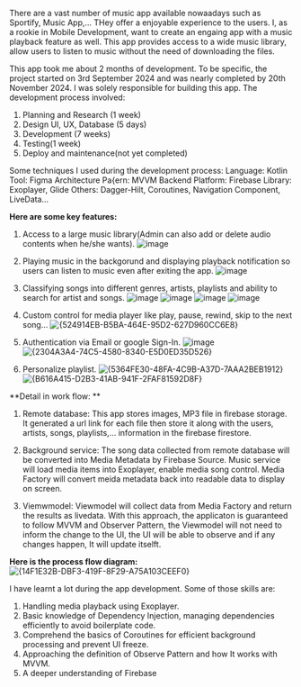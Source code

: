 There are a vast number of music app available nowaadays such as Sportify, Music App,... THey offer a enjoyable experience to the users. I, as a rookie in Mobile Development, want to create an engaing app with a music playback feature as well.
This app provides access to a wide music library, allow users to listen to music without the need of downloading the files. 

This app took me about 2 months of development. To be specific, the project started on 3rd September 2024 and was nearly completed by 20th November 2024.
I was solely responsible for building this app. The development process involved:
1. Planning and Research (1 week)
2. Design UI, UX, Database (5 days)
3. Development (7 weeks)
4. Testing(1 week)
5. Deploy and maintenance(not yet completed)

Some techniques I used during the development process:
Language: Kotlin
Tool: Figma
Architecture Pa{ern: MVVM
Backend Platform: Firebase
Library: Exoplayer, Glide
Others: Dagger-Hilt, Coroutines, Navigation Component, LiveData...

**Here are some key features:**
1. Access to a large music library(Admin can also add or delete audio contents when he/she wants).
![image](https://github.com/user-attachments/assets/edddbb6f-864c-417d-883f-5679e6065dd2)

2. Playing music in the backgorund and displaying playback notification so users can listen to music even after exiting the app.
![image](https://github.com/user-attachments/assets/1394f213-125e-46fc-959a-9bf3d79e8240)

3. Classifying songs into different genres, artists, playlists and ability to search for artist and songs.
![image](https://github.com/user-attachments/assets/98297922-d655-478d-a78c-eee499b07317) ![image](https://github.com/user-attachments/assets/fd9ddbcf-34d5-43e9-813a-8fde0d30284b) ![image](https://github.com/user-attachments/assets/a3d78e45-312b-4472-8a61-d3825b6b7601) ![image](https://github.com/user-attachments/assets/0e9be7a2-57f7-4af2-ab62-e751a8e4bdbb)

4. Custom control for media player like play, pause, rewind, skip to the next song...
![{524914EB-B5BA-464E-95D2-627D960CC6E8}](https://github.com/user-attachments/assets/fcb0179a-297f-4430-b7a2-04ecbaa9a3fc)

5. Authentication via Email or google Sign-In.
![image](https://github.com/user-attachments/assets/60a3c257-b195-4be8-a3c3-575e95699128)
![{2304A3A4-74C5-4580-8340-E5D0ED35D526}](https://github.com/user-attachments/assets/28f8262c-a19c-4b46-a64d-9cc050417142)

7. Personalize playlist.
![{5364FE30-48FA-4C9B-A37D-7AAA2BEB1912}](https://github.com/user-attachments/assets/fe1f8b0c-836c-4046-a716-15cfc9f93a6f) ![{B616A415-D2B3-41AB-941F-2FAF81592D8F}](https://github.com/user-attachments/assets/a45bc1f0-bfa1-4a8b-9922-891662b6cac**8)

**Detail in work flow: **
1. Remote database:
  This app stores images, MP3 file in firebase storage. It generated a url link for each file then store it along with the users, artists, songs, playlists,... information in the firebase firestore.

2. Background service:
  The song data collected from remote database will be converted into Media Metadata by Firebase Source.
  Music service will load media items into Exoplayer, enable media song control.
  Media Factory will convert meida metadata back into readable data to display on screen.
  
3. Viemwmodel:
  Viewmodel will collect data from Media Factory and return the results as livedata.
  With this approach, the applicaton is guaranteed to follow MVVM and Observer Pattern, the Viewmodel will not need to inform the change to the UI, the UI will be able to observe and if any changes happen, It will update itselft.

**Here is the process flow diagram:**
![{14F1E32B-DBF3-419F-8F29-A75A103CEEF0}](https://github.com/user-attachments/assets/1e540b6b-81e2-4824-8fa2-64f4cda80427)


I have learnt a lot during the app development. Some of those skills are:
1. Handling media playback using Exoplayer.
2. Basic knowledge of Dependency Injection, managing dependencies efficiently to avoid boilerplate code.
3. Comprehend the basics of Coroutines for efficient background processing and prevent UI freeze.
4. Approaching the definition of Observe Pattern and how It works with MVVM.
5. A deeper understanding of Firebase
